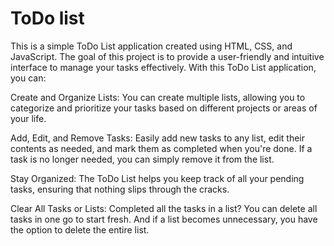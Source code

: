 # ToDo list

This is a simple ToDo List application created using HTML, CSS, and JavaScript. The goal of this project is to provide a user-friendly and intuitive interface to manage your tasks effectively. With this ToDo List application, you can:

Create and Organize Lists: You can create multiple lists, allowing you to categorize and prioritize your tasks based on different projects or areas of your life.

Add, Edit, and Remove Tasks: Easily add new tasks to any list, edit their contents as needed, and mark them as completed when you're done. If a task is no longer needed, you can simply remove it from the list.

Stay Organized: The ToDo List helps you keep track of all your pending tasks, ensuring that nothing slips through the cracks.

Clear All Tasks or Lists: Completed all the tasks in a list? You can delete all tasks in one go to start fresh. And if a list becomes unnecessary, you have the option to delete the entire list.
